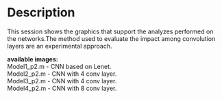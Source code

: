 # Description

This session shows the graphics that support the analyzes performed on the networks.The method used to evaluate the impact among convolution layers are an experimental approach.<br />

**available images:**<br />
Model1_p2.m - CNN based on Lenet.<br />
Model2_p2.m - CNN with 4 conv layer.<br />
Model3_p2.m - CNN with 4 conv layer.<br />
Model4_p2.m - CNN with 8 conv layer.<br />

